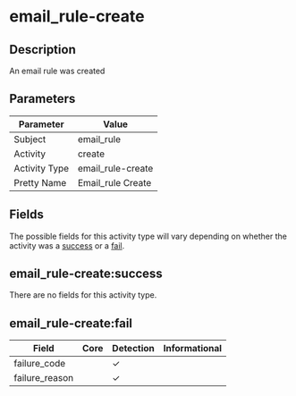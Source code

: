 email_rule-create
=================

Description
-----------
An email rule was created

Parameters
----------
| Parameter     | Value             |
| ------------- | ----------------- |
| Subject       | email_rule        |
| Activity      | create            |
| Activity Type | email_rule-create |
| Pretty Name   | Email_rule Create |


Fields
------

The possible fields for this activity type will vary depending on whether the activity was a [success](#email_rule-createsuccess) or a [fail](#email_rule-createfail).


email_rule-create:success
-------------------------

There are no fields for this activity type.


email_rule-create:fail
----------------------

| Field          | Core | Detection | Informational |
| -------------- | ---- | --------- | ------------- |
| failure_code   |      | &#10003;  |               |
| failure_reason |      | &#10003;  |               |
